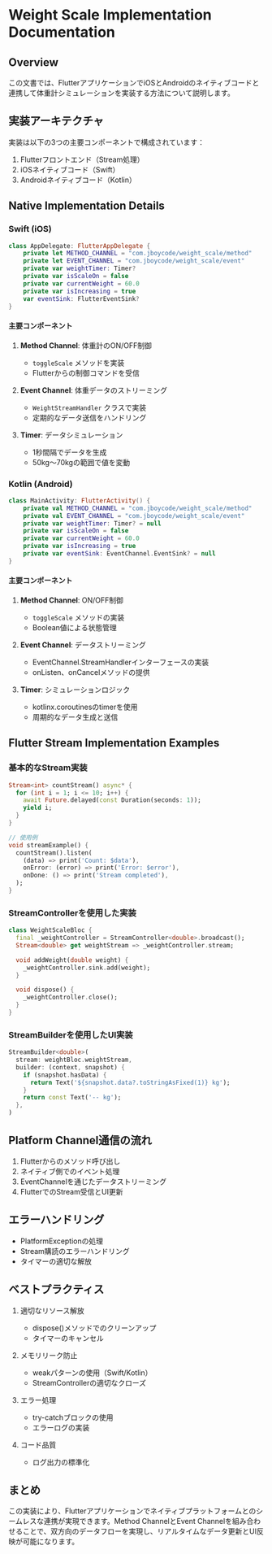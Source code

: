 # Weight Scale Implementation Documentation

## Overview
この文書では、FlutterアプリケーションでiOSとAndroidのネイティブコードと連携して体重計シミュレーションを実装する方法について説明します。

## 実装アーキテクチャ
実装は以下の3つの主要コンポーネントで構成されています：

1. Flutterフロントエンド（Stream処理）
2. iOSネイティブコード（Swift）
3. Androidネイティブコード（Kotlin）

## Native Implementation Details

### Swift (iOS)
```swift
class AppDelegate: FlutterAppDelegate {
    private let METHOD_CHANNEL = "com.jboycode/weight_scale/method"
    private let EVENT_CHANNEL = "com.jboycode/weight_scale/event"
    private var weightTimer: Timer?
    private var isScaleOn = false
    private var currentWeight = 60.0
    private var isIncreasing = true
    var eventSink: FlutterEventSink?
}
```

#### 主要コンポーネント
1. **Method Channel**: 体重計のON/OFF制御
    - `toggleScale` メソッドを実装
    - Flutterからの制御コマンドを受信

2. **Event Channel**: 体重データのストリーミング
    - `WeightStreamHandler` クラスで実装
    - 定期的なデータ送信をハンドリング

3. **Timer**: データシミュレーション
    - 1秒間隔でデータを生成
    - 50kg～70kgの範囲で値を変動

### Kotlin (Android)
```kotlin
class MainActivity: FlutterActivity() {
    private val METHOD_CHANNEL = "com.jboycode/weight_scale/method"
    private val EVENT_CHANNEL = "com.jboycode/weight_scale/event"
    private var weightTimer: Timer? = null
    private var isScaleOn = false
    private var currentWeight = 60.0
    private var isIncreasing = true
    private var eventSink: EventChannel.EventSink? = null
}
```

#### 主要コンポーネント
1. **Method Channel**: ON/OFF制御
    - `toggleScale` メソッドの実装
    - Boolean値による状態管理

2. **Event Channel**: データストリーミング
    - EventChannel.StreamHandlerインターフェースの実装
    - onListen、onCancelメソッドの提供

3. **Timer**: シミュレーションロジック
    - kotlinx.coroutinesのtimerを使用
    - 周期的なデータ生成と送信

## Flutter Stream Implementation Examples

### 基本的なStream実装
```dart
Stream<int> countStream() async* {
  for (int i = 1; i <= 10; i++) {
    await Future.delayed(const Duration(seconds: 1));
    yield i;
  }
}

// 使用例
void streamExample() {
  countStream().listen(
    (data) => print('Count: $data'),
    onError: (error) => print('Error: $error'),
    onDone: () => print('Stream completed'),
  );
}
```

### StreamControllerを使用した実装
```dart
class WeightScaleBloc {
  final _weightController = StreamController<double>.broadcast();
  Stream<double> get weightStream => _weightController.stream;

  void addWeight(double weight) {
    _weightController.sink.add(weight);
  }

  void dispose() {
    _weightController.close();
  }
}
```

### StreamBuilderを使用したUI実装
```dart
StreamBuilder<double>(
  stream: weightBloc.weightStream,
  builder: (context, snapshot) {
    if (snapshot.hasData) {
      return Text('${snapshot.data?.toStringAsFixed(1)} kg');
    }
    return const Text('-- kg');
  },
)
```

## Platform Channel通信の流れ
1. Flutterからのメソッド呼び出し
2. ネイティブ側でのイベント処理
3. EventChannelを通じたデータストリーミング
4. FlutterでのStream受信とUI更新

## エラーハンドリング
- PlatformExceptionの処理
- Stream購読のエラーハンドリング
- タイマーの適切な解放

## ベストプラクティス
1. 適切なリソース解放
    - dispose()メソッドでのクリーンアップ
    - タイマーのキャンセル

2. メモリリーク防止
    - weakパターンの使用（Swift/Kotlin）
    - StreamControllerの適切なクローズ

3. エラー処理
    - try-catchブロックの使用
    - エラーログの実装

4. コード品質
    - ログ出力の標準化

## まとめ
この実装により、Flutterアプリケーションでネイティブプラットフォームとのシームレスな連携が実現できます。Method ChannelとEvent Channelを組み合わせることで、双方向のデータフローを実現し、リアルタイムなデータ更新とUI反映が可能になります。